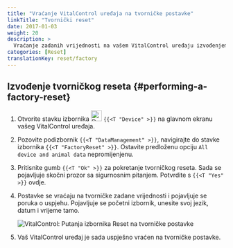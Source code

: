 ```yaml
---
title: "Vraćanje VitalControl uređaja na tvorničke postavke"
linkTitle: "Tvornički reset"
date: 2017-01-03
weight: 20
description: >
  Vraćanje zadanih vrijednosti na vašem VitalControl uređaju izvođenjem tvorničkog reseta.
categories: [Reset]
translationKey: reset/factory
---
```

## Izvođenje tvorničkog reseta {#performing-a-factory-reset}

1. Otvorite stavku izbornika <img src="/icons/device.svg" width="25" align="bottom" alt="Device" /> `{{<T "Device" >}}` na glavnom ekranu vašeg VitalControl uređaja.

1. Pozovite podizbornik `{{<T "DataManagement" >}}`, navigirajte do stavke izbornika `{{<T "FactoryReset" >}}`. Ostavite predloženu opciju `All device and animal data` nepromijenjenu.

1. Pritisnite gumb `{{<T "Ok" >}}` za pokretanje tvorničkog reseta. Sada se pojavljuje skočni prozor sa sigurnosnim pitanjem. Potvrdite s `{{<T "Yes" >}}` ovdje.

1. Postavke se vraćaju na tvorničke zadane vrijednosti i pojavljuje se poruka o uspjehu. Pojavljuje se početni izbornik, unesite svoj jezik, datum i vrijeme tamo.

   ![VitalControl: Putanja izbornika Reset na tvorničke postavke](../images/resetdevice.png "Reset na tvorničke postavke")

1. Vaš VitalControl uređaj je sada uspješno vraćen na tvorničke postavke.
